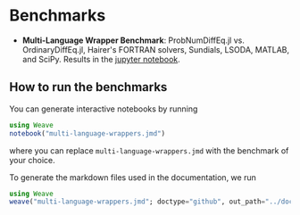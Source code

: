 # Benchmarks


- **Multi-Language Wrapper Benchmark**:
  ProbNumDiffEq.jl vs. OrdinaryDiffEq.jl, Hairer's FORTRAN solvers, Sundials, LSODA, MATLAB, and SciPy.
  Results in the [jupyter notebook](./multi-language-wrappers.ipynb).


## How to run the benchmarks

You can generate interactive notebooks by running
```julia
using Weave
notebook("multi-language-wrappers.jmd")
```
where you can replace `multi-language-wrappers.jmd` with the benchmark of your choice.

To generate the markdown files used in the documentation, we run
```julia
using Weave
weave("multi-language-wrappers.jmd"; doctype="github", out_path="../docs/src/benchmarks/")
```
